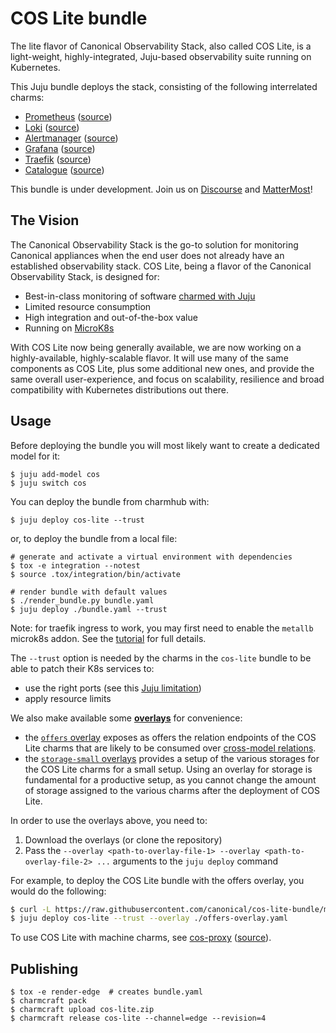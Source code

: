 # COS Lite bundle

The lite flavor of Canonical Observability Stack, also called COS Lite, is a light-weight, highly-integrated, Juju-based observability suite running on Kubernetes.

This Juju bundle deploys the stack, consisting of the following interrelated charms:

- [Prometheus](https://charmhub.io/prometheus-k8s) ([source](https://github.com/canonical/prometheus-k8s-operator))
- [Loki](https://charmhub.io/loki-k8s) ([source](https://github.com/canonical/loki-k8s-operator))
- [Alertmanager](https://charmhub.io/alertmanager-k8s) ([source](https://github.com/canonical/alertmanager-k8s-operator))
- [Grafana](https://charmhub.io/grafana-k8s) ([source](https://github.com/canonical/grafana-k8s-operator))
- [Traefik](https://charmhub.io/traefik-k8s) ([source](https://github.com/canonical/traefik-k8s-operator))
- [Catalogue](https://charmhub.io/catalogue-k8s) ([source](https://github.com/canonical/catalogue-k8s-operator))

This bundle is under development.
Join us on [Discourse](https://discourse.charmhub.io/t/canonical-observability-stack/5132) and [MatterMost](https://chat.charmhub.io/charmhub/channels/observability)!

## The Vision

The Canonical Observability Stack is the go-to solution for monitoring Canonical appliances when the end user does not already have an established observability stack. COS Lite, being a flavor of the Canonical Observability Stack, is designed for:

* Best-in-class monitoring of software [charmed with Juju](https://juju.is)
* Limited resource consumption
* High integration and out-of-the-box value
* Running on [MicroK8s](https://microk8s.io/)

With COS Lite now being generally available, we are now working on a highly-available, highly-scalable flavor. It will use many of the same components as COS Lite, plus some additional new ones, and provide the same overall user-experience, and focus on scalability, resilience and broad compatibility with Kubernetes distributions out there.

## Usage

Before deploying the bundle you will most likely want to create a dedicated model for it:

```shell
$ juju add-model cos
$ juju switch cos
```

You can deploy the bundle from charmhub with:

```shell
$ juju deploy cos-lite --trust
```

or, to deploy the bundle from a local file:

```shell
# generate and activate a virtual environment with dependencies
$ tox -e integration --notest
$ source .tox/integration/bin/activate

# render bundle with default values
$ ./render_bundle.py bundle.yaml
$ juju deploy ./bundle.yaml --trust
```

Note: for traefik ingress to work, you may first need to enable the `metallb`
microk8s addon. See the
[tutorial](https://charmhub.io/topics/canonical-observability-stack/tutorials/install-microk8s)
for full details.

The `--trust` option is needed by the charms in the `cos-lite` bundle to be
able to patch their K8s services to:
- use the right ports (see this [Juju limitation](https://bugs.launchpad.net/juju/+bug/1936260))
- apply resource limits

We also make available some [**overlays**](https://juju.is/docs/sdk/bundle-reference) for convenience:

* the [`offers` overlay](https://raw.githubusercontent.com/canonical/cos-lite-bundle/main/overlays/offers-overlay.yaml) exposes as offers the relation endpoints of the COS Lite charms that are likely to be consumed over [cross-model relations](https://juju.is/docs/olm/cross-model-relations).
* the [`storage-small` overlays](https://raw.githubusercontent.com/canonical/cos-lite-bundle/main/overlays/storage-small-overlay.yaml) provides a setup of the various storages for the COS Lite charms for a small setup.
  Using an overlay for storage is fundamental for a productive setup, as you cannot change the amount of storage assigned to the various charms after the deployment of COS Lite.

In order to use the overlays above, you need to:

1. Download the overlays (or clone the repository)
2. Pass the `--overlay <path-to-overlay-file-1> --overlay <path-to-overlay-file-2> ...` arguments to the `juju deploy` command

For example, to deploy the COS Lite bundle with the offers overlay, you would do the following:

```sh
$ curl -L https://raw.githubusercontent.com/canonical/cos-lite-bundle/main/overlays/offers-overlay.yaml -O
$ juju deploy cos-lite --trust --overlay ./offers-overlay.yaml
```

To use COS Lite with machine charms, see
[cos-proxy](https://charmhub.io/cos-proxy)
([source](https://github.com/canonical/cos-proxy-operator)).

## Publishing
```shell
$ tox -e render-edge  # creates bundle.yaml
$ charmcraft pack
$ charmcraft upload cos-lite.zip
$ charmcraft release cos-lite --channel=edge --revision=4
```
